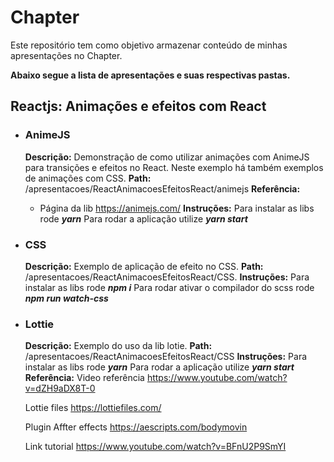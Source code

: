 # Chapter

Este repositório tem como objetivo armazenar conteúdo de minhas apresentações no Chapter.

**Abaixo segue a lista de apresentações e suas respectivas pastas.**

## Reactjs: Animações e efeitos com React

- ### AnimeJS

  **Descrição:** Demonstração de como utilizar animações com AnimeJS para transições e efeitos no React. Neste exemplo há também exemplos de animações com CSS.
  **Path:** /apresentacoes/ReactAnimacoesEfeitosReact/animejs
  **Referência:**

  - Página da lib
    https://animejs.com/
    **Instruções:**
    Para instalar as libs rode **_yarn_**
    Para rodar a aplicação utilize **_yarn start_**

- ### CSS

  **Descrição:**
  Exemplo de aplicação de efeito no CSS.
  **Path:**
  /apresentacoes/ReactAnimacoesEfeitosReact/CSS.
  **Instruções:**
  Para instalar as libs rode **_npm i_**
  Para rodar ativar o compilador do scss rode **_npm run watch-css_**

- ### Lottie

  **Descrição:**
  Exemplo do uso da lib lotie.
  **Path:**
  /apresentacoes/ReactAnimacoesEfeitosReact/CSS
  **Instruções:**
  Para instalar as libs rode **_yarn_**
  Para rodar a aplicação utilize **_yarn start_**
  **Referência:**
  Video referência
  https://www.youtube.com/watch?v=dZH9aDX8T-0

  Lottie files
  https://lottiefiles.com/

  Plugin Affter effects
  https://aescripts.com/bodymovin

  Link tutorial
  https://www.youtube.com/watch?v=BFnU2P9SmYI

